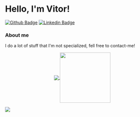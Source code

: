 # Hello, I'm Vitor!

[![Github Badge](https://img.shields.io/badge/-Github-000?style=flat-square&logo=Github&logoColor=white&link=https://github.com/forbrig)](https://github.com/forbrig)
[![Linkedin Badge](https://img.shields.io/badge/-LinkedIn-blue?style=flat-square&logo=Linkedin&logoColor=white&link=https://www.linkedin.com/in/forbrig/)](https://www.linkedin.com/in/forbrig/)

### About me

I do a lot of stuff that I'm not specialized, fell free to contact-me! 

<p align="center">
  <a href="https://github.com/anuraghazra/github-readme-stats">
    <img
      align="center"
      src="https://github-readme-stats.vercel.app/api/top-langs/?username=forbrig&layout=compact"
    />
  </a>
  <a href="https://github.com/anuraghazra/github-readme-stats">
    <img
      align="center"
      height="165"
      src="https://github-readme-stats.vercel.app/api?username=forbrig&count_private=true&show_icons=true&custom_title=Github%20Status&hide=issues"
    />
  </a>
</p>


![](https://komarev.com/ghpvc/?username=forbrig)
